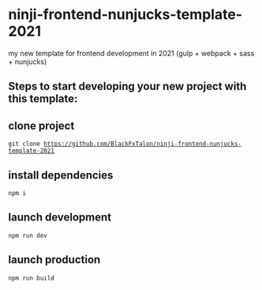# ninji-frontend-nunjucks-template-2021

my new template for frontend development in 2021 (gulp + webpack + sass + nunjucks)

## Steps to start developing your new project with this template:

## clone project

<code>git clone https://github.com/BlackFxTalon/ninji-frontend-nunjucks-template-2021</code>

## install dependencies

<code>npm i</code>

## launch development

<code>npm run dev</code>

## launch production

<code>npm run build</code>
